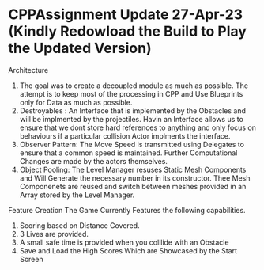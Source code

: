# CPPAssignment Update 27-Apr-23 (Kindly Redowload the Build to Play the Updated Version)

Architecture
1. The goal was to create a decoupled module as much as possible. The attempt is to keep most of the processing in CPP and Use Blueprints only for Data as much as possible. 
2. Destroyables : An Interface that is implemented by the Obstacles and will be implmented by the projectiles. Havin an Interface allows us to ensure that we dont store hard references to anything and only focus on behaviours if a particular collision Actor implments the interface. 
3. Observer Pattern: The Move Speed is transmitted using Delegates to ensure that a common speed is maintained. Further Computational Changes are made by the actors themselves. 
4. Object Pooling: The Level Manager resuses Static Mesh Components and Will Generate the necessary number in its constructor. Thee Mesh Componenets are reused and switch between meshes provided in an Array stored by the Level Manager. 

Feature Creation
The Game Currently Features the following capabilities. 
1. Scoring based on Distance Covered.
2. 3 Lives are provided. 
3. A small safe time is provided when you colllide with an Obstacle
4. Save and Load the High Scores Which are Showcased by the Start Screen
